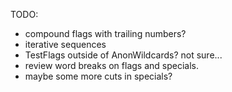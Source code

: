 TODO:
- compound flags with trailing numbers?
- iterative sequences
- TestFlags outside of AnonWildcards? not sure...
- review word breaks on flags and specials.
- maybe some more cuts in specials?
